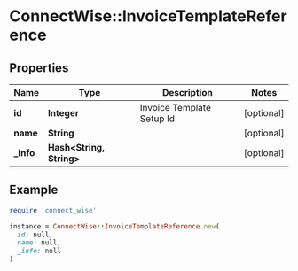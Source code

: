 # ConnectWise::InvoiceTemplateReference

## Properties

| Name | Type | Description | Notes |
| ---- | ---- | ----------- | ----- |
| **id** | **Integer** | Invoice Template Setup Id | [optional] |
| **name** | **String** |  | [optional] |
| **_info** | **Hash&lt;String, String&gt;** |  | [optional] |

## Example

```ruby
require 'connect_wise'

instance = ConnectWise::InvoiceTemplateReference.new(
  id: null,
  name: null,
  _info: null
)
```

